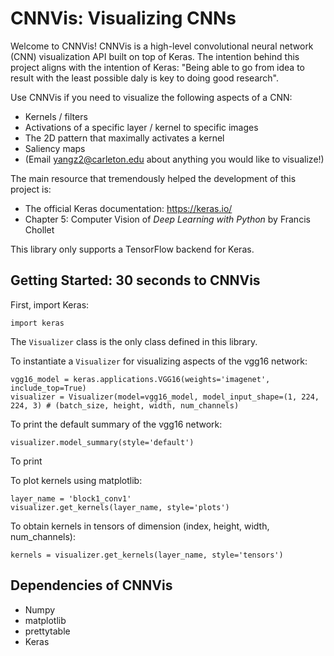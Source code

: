 # CNNVis: Visualizing CNNs
Welcome to CNNVis! CNNVis is a high-level convolutional neural network (CNN) visualization API built on top of Keras. The intention behind this project aligns with the intention of Keras: "Being able to go from idea to result with the least possible daly is key to doing good research". 

Use CNNVis if you need to visualize the following aspects of a CNN:
* Kernels / filters
* Activations of a specific layer / kernel to specific images
* The 2D pattern that maximally activates a kernel
* Saliency maps
* (Email yangz2@carleton.edu about anything you would like to visualize!)

The main resource that tremendously helped the development of this project is:
* The official Keras documentation: https://keras.io/
* Chapter 5: Computer Vision of _Deep Learning with Python_ by Francis Chollet

This library only supports a TensorFlow backend for Keras.

## Getting Started: 30 seconds to CNNVis

First, import Keras:
```
import keras
```

The `Visualizer` class is the only class defined in this library. 

To instantiate a `Visualizer` for visualizing aspects of the vgg16 network:
```
vgg16_model = keras.applications.VGG16(weights='imagenet', include_top=True)
visualizer = Visualizer(model=vgg16_model, model_input_shape=(1, 224, 224, 3) # (batch_size, height, width, num_channels)
```

To print the default summary of the vgg16 network:
```
visualizer.model_summary(style='default')
```

To print 

To plot kernels using matplotlib:
```
layer_name = 'block1_conv1'
visualizer.get_kernels(layer_name, style='plots')
```

To obtain kernels in tensors of dimension (index, height, width, num_channels):
```
kernels = visualizer.get_kernels(layer_name, style='tensors')
```




## Dependencies of CNNVis
* Numpy
* matplotlib
* prettytable
* Keras
